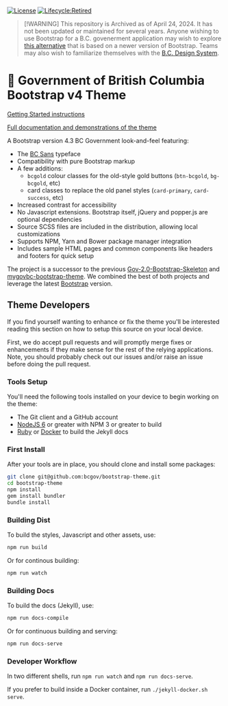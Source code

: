 [![License](https://img.shields.io/badge/License-Apache%202.0-blue.svg)](LICENSE)
[![Lifecycle:Retired](https://img.shields.io/badge/Lifecycle-Retired-d45500)](https://github.com/bcgov/repomountie/blob/master/doc/lifecycle-badges.md)

> [!WARNING] This repository is Archived as of April 24, 2024. It has not been updated or maintained for several years. Anyone wishing to use Bootstrap for a B.C. govenerment application may wish to explore [this alternative](https://github.com/bcgov/bootstrap-v5-theme) that is based on a newer version of Bootstrap. Teams may also wish to familiarize themselves with the [B.C. Design System](https://developer.gov.bc.ca/docs/default/component/bc-developer-guide/design-system/about-the-design-system/).

# 🚀 Government of British Columbia Bootstrap v4 Theme

[Getting Started instructions](https://bcgov.github.io/bootstrap-theme/docs/getting-started/introduction/)

[Full documentation and demonstrations of the theme](https://bcgov.github.io/bootstrap-theme/)

A Bootstrap version 4.3 BC Government look-and-feel featuring:
- The [BC Sans](https://www2.gov.bc.ca/gov/content/governments/services-for-government/policies-procedures/bc-visual-identity/bc-sans)
  typeface
- Compatibility with pure Bootstrap markup
- A few additions:
  - `bcgold` colour classes for the old-style gold buttons (`btn-bcgold`, `bg-bcgold`, etc)
  - card classes to replace the old panel styles (`card-primary`, `card-success`, etc)
- Increased contrast for accessibility
- No Javascript extensions. Bootstrap itself, jQuery and popper.js are optional dependencies
- Source SCSS files are included in the distribution, allowing local customizations
- Supports NPM, Yarn and Bower package manager integration
- Includes sample HTML pages and common components like headers and footers for quick setup

The project is a successor to the previous
[Gov-2.0-Bootstrap-Skeleton](https://github.com/bcgov/Gov-2.0-Bootstrap-Skeleton)
and [mygovbc-bootstrap-theme](https://github.com/bcgov/mygovbc-bootstrap-theme).
We combined the best of both projects and leverage the latest
[Bootstrap](http://getbootstrap.com/) version.

## Theme Developers

If you find yourself wanting to enhance or fix the theme you'll be interested reading this
section on how to setup this source on your local device.

First, we do accept pull requests and will promptly merge fixes or enhancements if they
make sense for the rest of the relying applications.  Note, you should probably check out
our issues and/or raise an issue before doing the pull request.

### Tools Setup

You'll need the following tools installed on your device to begin working on the theme:

- The Git client and a GitHub account
- [NodeJS 6](https://nodejs.org/en/) or greater with NPM 3 or greater to build
- [Ruby](https://www.ruby-lang.org/en/downloads/) or
  [Docker](https://www.docker.com/products/docker-desktop) to build the Jekyll docs

### First Install

After your tools are in place, you should clone and install some packages:

```bash
git clone git@github.com:bcgov/bootstrap-theme.git
cd bootstrap-theme
npm install
gem install bundler
bundle install
```

### Building Dist

To build the styles, Javascript and other assets, use:

```bash
npm run build
```

Or for continous building:

```bash
npm run watch
```

### Building Docs

To build the docs (Jekyll), use:

```bash
npm run docs-compile
``` 

Or for continuous building and serving:

```bash
npm run docs-serve
```

### Developer Workflow

In two different shells, run `npm run watch` and `npm run docs-serve`.

If you prefer to build inside a Docker container, run `./jekyll-docker.sh serve`.
